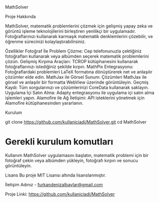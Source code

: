 
MathSolver

Proje Hakkında

MathSolver, matematik problemlerini çözmek için gelişmiş yapay zeka ve görüntü işleme teknolojilerini birleştiren yenilikçi bir uygulamadır. Fotoğraflarınızı kullanarak karmaşık matematik denklemlerini çözebilir, ve öğrenme sürecinizi kolaylaştırabilirsiniz.

Özellikler
Fotoğraf İle Problem Çözme: Cep telefonunuzla çektiğiniz fotoğrafları kullanarak veya albümden seçerek matematik problemlerini çözün.
Gelişmiş Kırpma Araçları: TCROP kütüphanesini kullanarak fotoğraflarınızı istediğiniz şekilde kırpın.
MathPix Entegrasyonu: Fotoğraflardaki problemleri LaTeX formatına dönüştürerek net ve anlaşılır çözümler elde edin.
MathJax ile Görsel Sunum: Çözümleri MathJax ile görsel ve anlaşılır bir formatta WebView üzerinde görüntüleyin.
Geçmiş Kaydı: Tüm sorgularınızı ve çözümlerinizi CoreData kullanarak saklayın.
Uygulama İçi Satın Alma: Adapty entegrasyonu ile uygulama içi satın alma işlemleri yapın.
Alamofire ile Ağ İletişimi: API isteklerini yönetmek için Alamofire kütüphanesinden yararlanın.


Kurulum


git clone https://github.com/kullaniciadi/MathSolver.git
cd MathSolver
# Gerekli kurulum komutları
Kullanım
MathSolver uygulamasını başlatın, matematik problemi için bir fotoğraf çekin veya albümden yükleyin, fotoğrafı kırpın ve sonucu görüntüleyin.


Lisans
Bu proje MIT Lisansı altında lisanslanmıştır.

İletişim
Adınız - furkandenizalbaylar@gmail.com

Proje Linki: https://github.com/kullaniciadi/MathSolver
